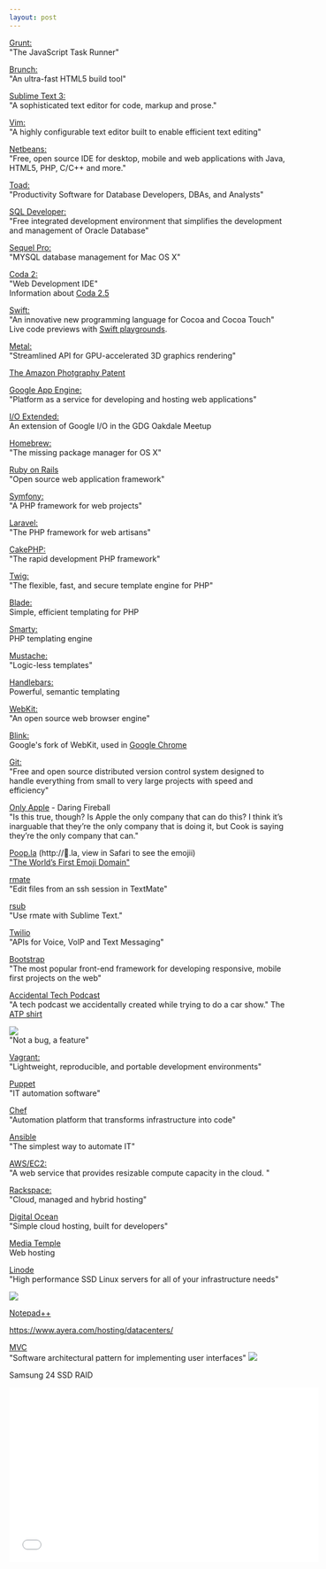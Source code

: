 ```yaml
---
layout: post
---
```


[Grunt:](http://gruntjs.com/)  
"The JavaScript Task Runner"

[Brunch:](http://brunch.io/)  
"An ultra-fast HTML5 build tool"

[Sublime Text 3:](http://www.sublimetext.com/3)  
"A sophisticated text editor for code, markup and prose."

[Vim:](http://www.vim.org/)  
"A highly configurable text editor built to enable efficient text editing"

[Netbeans:](https://netbeans.org/)  
"Free, open source IDE for desktop, mobile and web applications with Java, HTML5, PHP, C/C++ and more."

[Toad:](http://www.quest.com/toad/)  
"Productivity Software for Database Developers, DBAs, and Analysts"

[SQL Developer:](http://www.oracle.com/technetwork/developer-tools/sql-developer/overview/index.html)  
"Free integrated development environment that simplifies the development and management of Oracle Database"

[Sequel Pro:](http://www.sequelpro.com/)  
"MYSQL database management for Mac OS X"

[Coda 2:](https://panic.com/coda/)  
"Web Development IDE"  
Information about [Coda 2.5](http://www.panic.com/blog/coda-2-5-and-the-mac-app-store/)

[Swift:](https://developer.apple.com/swift/)  
"An innovative new programming language for Cocoa and Cocoa Touch"
Live code previews with [Swift playgrounds](https://developer.apple.com/library/prerelease/ios/recipes/xcode_help-source_editor/ExploringandEvaluatingSwiftCodeinaPlayground/ExploringandEvaluatingSwiftCodeinaPlayground.html).

[Metal:](https://developer.apple.com/library/prerelease/ios/documentation/Miscellaneous/Conceptual/MTLProgGuide/Introduction/Introduction.html)  
"Streamlined API for GPU-accelerated 3D graphics rendering"

[The Amazon Photgraphy Patent](http://www.cbsnews.com/news/amazon-photo-patent-prompts-internet-uproar/)

[Google App Engine:](https://developers.google.com/appengine/?csw=1)  
"Platform as a service for developing and hosting web applications"

[I/O Extended:](http://www.meetup.com/GDG-Oakdale/events/182853982/)  
An extension of Google I/O in the GDG Oakdale Meetup

[Homebrew:](http://brew.sh/)  
"The missing package manager for OS X"

[Ruby on Rails](http://rubyonrails.org/)  
"Open source web application framework"

[Symfony:](http://symfony.com/)  
"A PHP framework for web projects"

[Laravel:](http://laravel.com/)  
"The PHP framework for web artisans"

[CakePHP:](http://cakephp.org/)  
"The rapid development PHP framework"

[Twig:](http://twig.sensiolabs.org/)  
"The flexible, fast, and secure template engine for PHP"

[Blade:](http://laravel.com/docs/templates)  
Simple, efficient templating for PHP

[Smarty:](http://www.smarty.net/)  
PHP templating engine

[Mustache:](http://mustache.github.io/)  
"Logic-less templates"

[Handlebars:](http://handlebarsjs.com/)  
Powerful, semantic templating

[WebKit:](http://www.webkit.org/)  
"An open source web browser engine"

[Blink:](http://www.chromium.org/blink)  
Google's fork of WebKit, used in [Google Chrome](https://www.google.com/chrome/browser/)

[Git:](http://git-scm.com/)  
"Free and open source distributed version control system designed to handle everything from small to very large projects with speed and efficiency"

[Only Apple](http://daringfireball.net/2014/06/only_apple) - Daring Fireball  
"Is this true, though? Is Apple the only company that can do this? I think it’s inarguable that they’re the only company that is doing it, but Cook is saying they’re the only company that can."

[Poop.la](http://💩.la) (http://💩.la, view in Safari to see the emojii)  
["The World’s First Emoji Domain"](http://www.panic.com/blog/the-worlds-first-emoji-domain/)

[rmate](https://github.com/textmate/rmate)  
"Edit files from an ssh session in TextMate"

[rsub](https://github.com/henrikpersson/rsub)  
"Use rmate with Sublime Text."

[Twilio](http://www.twilio.com/)  
"APIs for Voice, VoIP and Text Messaging"

[Bootstrap](http://getbootstrap.com/)  
"The most popular front-end framework for developing responsive, mobile first projects on the web"

[Accidental Tech Podcast](http://atp.fm/)  
"A tech podcast we accidentally created while trying to do a car show."
The [ATP shirt](http://atp.fm/t-shirt/)

![](http://globalnerdy.com/wordpress/wp-content/uploads/2007/08/not_a_bug_but_a_feature.jpg)  
"Not a bug, a feature"

[Vagrant:](http://www.vagrantup.com/)  
"Lightweight, reproducible, and portable development environments"

[Puppet](http://puppetlabs.com/)  
"IT automation software"

[Chef](http://www.getchef.com/chef/)  
"Automation platform that transforms infrastructure into code"

[Ansible](http://www.ansible.com/home)  
"The simplest way to automate IT"

[AWS/EC2:](http://aws.amazon.com/ec2/)  
"A web service that provides resizable compute capacity in the cloud. "

[Rackspace:](http://www.rackspace.com/)  
"Cloud, managed and hybrid hosting"

[Digital Ocean](https://www.digitalocean.com/)  
"Simple cloud hosting, built for developers"

[Media Temple](http://mediatemple.net/)  
Web hosting

[Linode](https://www.linode.com/)  
"High performance SSD Linux servers for all of your infrastructure needs"

![](http://imgs.xkcd.com/comics/duty_calls.png)

[Notepad++](http://notepad-plus-plus.org/)

https://www.ayera.com/hosting/datacenters/

[MVC](http://en.wikipedia.org/wiki/Model%E2%80%93view%E2%80%93controller)  
"Software architectural pattern for implementing user interfaces"
![](http://upload.wikimedia.org/wikipedia/commons/thumb/a/a0/MVC-Process.svg/500px-MVC-Process.svg.png)

Samsung 24 SSD RAID 
<iframe width="560" height="315" src="//www.youtube.com/embed/96dWOEa4Djs" frameborder="0" allowfullscreen="allowfullscreen"></iframe>
